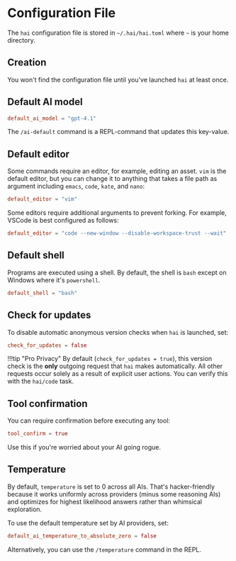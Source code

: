 # Configuration File

The `hai` configuration file is stored in `~/.hai/hai.toml` where `~` is your
home directory.

## Creation

You won't find the configuration file until you've launched `hai` at least
once.

## Default AI model

```toml
default_ai_model = "gpt-4.1"
```

The `/ai-default` command is a REPL-command that updates this key-value.

## Default editor

Some commands require an editor, for example, editing an asset. `vim` is the
default editor, but you can change it to anything that takes a file path as
argument including `emacs`, `code`, `kate`, and `nano`:

```toml
default_editor = "vim"
```

Some editors require additional arguments to prevent forking. For example,
VSCode is best configured as follows:

```toml
default_editor = "code --new-window --disable-workspace-trust --wait"
```

## Default shell

Programs are executed using a shell. By default, the shell is `bash` except on
Windows where it's `powershell`.

```toml
default_shell = "bash"
```

## Check for updates

To disable automatic anonymous version checks when `hai` is launched, set:

```toml
check_for_updates = false
```

!!!tip "Pro Privacy"
    By default (`check_for_updates = true`), this version check is the **only**
    outgoing request that `hai` makes automatically. All other requests occur
    solely as a result of explicit user actions. You can verify this with the
    `hai/code` task.

## Tool confirmation

You can require confirmation before executing any tool:

```toml
tool_confirm = true
```

Use this if you're worried about your AI going rogue.

## Temperature

By default, `temperature` is set to 0 across all AIs. That's hacker-friendly
because it works uniformly across providers (minus some reasoning AIs) and
optimizes for highest likelihood answers rather than whimsical exploration.

To use the default temperature set by AI providers, set:

```toml
default_ai_temperature_to_absolute_zero = false
```

Alternatively, you can use the `/temperature` command in the REPL.
